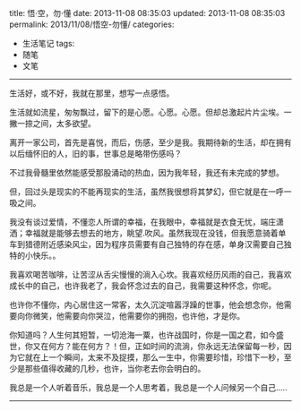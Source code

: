title: 悟·空，勿·懂
date: 2013-11-08 08:35:03
updated: 2013-11-08 08:35:03
permalink: 2013/11/08/悟空-勿懂/
categories:
- 生活笔记
tags:
- 随笔
- 文笔

---

生活好，或不好，我就在那里，想写一点感悟。

<!--more-->
生活就如流星，匆匆飘过，留下的是心愿。心愿。心愿。但却总激起片片尘埃。一撇一捺之间，太多欲望。

离开一家公司，首先是喜悦，而后，伤感，至少是我。我期待新的生活，却在拥有以后缅怀旧的人，旧的事，世事总是略带伤感吗？

不过我骨髓里依然能感受那股涌动的热血，因为我年轻，我还有未完成的梦想。

但，回过头是现实的不能再现实的生活，虽然我很想将其梦幻，但它就是在一呼一吸之间。

我没有谈过爱情，不懂恋人所谓的幸福，在我眼中，幸福就是衣食无忧，端庄潇洒；幸福就是能够去想去的地方，眺望.吹风。虽然我现在没钱，但我愿意骑着单车到猎德附近感染风尘，因为程序员需要有自己独特的存在感，单身汉需要自己独特的小快乐。。

我喜欢喝苦咖啡，让苦涩从舌尖慢慢的淌入心坎。我喜欢经历风雨的自己，我喜欢成长中的自己，也许我老了，我会怀念过去的自己，我需要这种怀念，你呢。

也许你不懂你，内心居住这一常客，太久沉淀喧嚣浮躁的世事，他会想念你，他需要向你微笑，他需要向你哭泣，他需要你的拥抱，也许他，才是你。

你知道吗？人生何其短暂，一切沧海一粟，也许战国时，你是一国之君，如今盛世，你又在何方？能在何方？！但，正如时间的流淌，你永远无法保留每一秒，因为它就在上一个瞬间，太来不及捉摸，那么一生中，你需要珍惜，珍惜下一秒，至少是那些值得收藏的几秒，也许，当你老去你会明白的。

我总是一个人听着音乐，我总是一个人思考着，我总是一个人问候另一个自己…..

---
